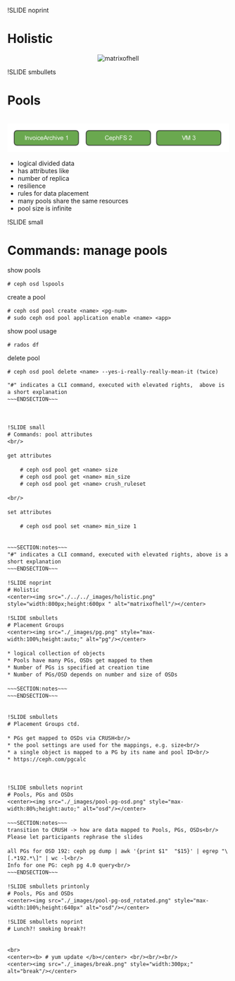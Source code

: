 !SLIDE noprint
# Holistic
<center><img src="./../../_images/holistic.png" style="width:800px;height:600px " alt="matrixofhell"/></center>

!SLIDE smbullets
# Pools 
<br/>
<center><img src="./_images/pool.png" style="max-width:100%;height:auto;" alt="pools"/></center>

* logical divided data
* has attributes like
 * number of replica
 * resilience
 * rules for data placement
* many pools share the same resources
* pool size is infinite

!SLIDE small
# Commands: manage pools

show pools

    # ceph osd lspools

create a pool
    
    # ceph osd pool create <name> <pg-num>
    # sudo ceph osd pool application enable <name> <app>

show pool usage

    # rados df

delete pool

    # ceph osd pool delete <name> --yes-i-really-really-mean-it (twice)


~~~SECTION:notes~~~
"#" indicates a CLI command, executed with elevated rights,  above is a short explanation
~~~ENDSECTION~~~



!SLIDE small
# Commands: pool attributes
<br/>

get attributes

    # ceph osd pool get <name> size
    # ceph osd pool get <name> min_size
    # ceph osd pool get <name> crush_ruleset

<br/>

set attributes

    # ceph osd pool set <name> min_size 1


~~~SECTION:notes~~~
"#" indicates a CLI command, executed with elevated rights, above is a short explanation
~~~ENDSECTION~~~

!SLIDE noprint
# Holistic
<center><img src="./../../_images/holistic.png" style="width:800px;height:600px " alt="matrixofhell"/></center>

!SLIDE smbullets
# Placement Groups
<center><img src="./_images/pg.png" style="max-width:100%;height:auto;" alt="pg"/></center>

* logical collection of objects 
* Pools have many PGs, OSDs get mapped to them
* Number of PGs is specified at creation time
* Number of PGs/OSD depends on number and size of OSDs

~~~SECTION:notes~~~
~~~ENDSECTION~~~


!SLIDE smbullets
# Placement Groups ctd.

* PGs get mapped to OSDs via CRUSH<br/>
* the pool settings are used for the mappings, e.g. size<br/>
* a single object is mapped to a PG by its name and pool ID<br/>
* https://ceph.com/pgcalc



!SLIDE smbullets noprint
# Pools, PGs and OSDs 
<center><img src="./_images/pool-pg-osd.png" style="max-width:80%;height:auto;" alt="osd"/></center>

~~~SECTION:notes~~~
transition to CRUSH -> how are data mapped to Pools, PGs, OSDs<br/>
Please let participants rephrase the slides

all PGs for OSD 192: ceph pg dump | awk '{print $1"  "$15}' | egrep "\[.*192.*\]" | wc -l<br/>
Info for one PG: ceph pg 4.0 query<br/>
~~~ENDSECTION~~~

!SLIDE smbullets printonly
# Pools, PGs and OSDs 
<center><img src="./_images/pool-pg-osd_rotated.png" style="max-width:100%;height:640px" alt="osd"/></center>

!SLIDE smbullets noprint
# Lunch?! smoking break?!


<br>
<center><b> # yum update </b></center> <br/><br/><br/>
<center><img src="./_images/break.png" style="width:300px;" alt="break"/></center>
